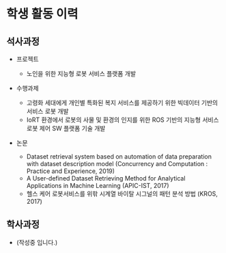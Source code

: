 
# 학생 활동 이력

## 석사과정

- 프로젝트 
  - 노인을 위한 지능형 로봇 서비스 플랫폼 개발

- 수행과제
  - 고령화 세대에게 개인별 특화된 복지 서비스를 제공하기 위한 빅데이터 기반의 서비스 로봇 개발
  - IoRT 환경에서 로봇의 사물 및 환경의 인지를 위한 ROS 기반의 지능형 서비스 로봇 제어 SW 플랫폼 기술 개발

- 논문
  - Dataset retrieval system based on automation of data preparation with dataset description model (Concurrency and Computation : Practice and Experience, 2019)
  - A User-defined Dataset Retrieving Method for Analytical Applications in Machine Learning (APIC-IST, 2017)
  - 헬스 케어 로봇서비스를 위핚 시계열 바이탈 시그널의 패턴 분석 방법 (KROS, 2017)

## 학사과정

- (작성중 입니다.)
